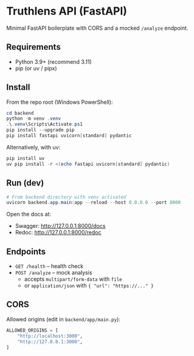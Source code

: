 # Truthlens API (FastAPI)

Minimal FastAPI boilerplate with CORS and a mocked `/analyze` endpoint.

## Requirements
- Python 3.9+ (recommend 3.11)
- pip (or uv / pipx)

## Install
From the repo root (Windows PowerShell):

```powershell
cd backend
python -m venv .venv
.\.venv\Scripts\Activate.ps1
pip install --upgrade pip
pip install fastapi uvicorn[standard] pydantic
```

Alternatively, with uv:
```powershell
pip install uv
uv pip install -r <(echo fastapi uvicorn[standard] pydantic)
```

## Run (dev)
```powershell
# From backend directory with venv activated
uvicorn backend.app.main:app --reload --host 0.0.0.0 --port 8000
```

Open the docs at:
- Swagger: http://127.0.0.1:8000/docs
- Redoc:   http://127.0.0.1:8000/redoc

## Endpoints
- `GET /health` – health check
- `POST /analyze` – mock analysis
  - accepts `multipart/form-data` with `file`
  - or `application/json` with `{ "url": "https://..." }`

## CORS
Allowed origins (edit in `backend/app/main.py`):
```python
ALLOWED_ORIGINS = [
    "http://localhost:3000",
    "http://127.0.0.1:3000",
]
```
